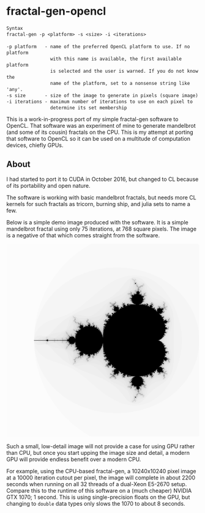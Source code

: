 # fractal-gen-opencl

	Syntax
	fractal-gen -p <platform> -s <size> -i <iterations>
	
	-p platform   - name of the preferred OpenCL platform to use. If no platform
	                with this name is available, the first available platform
	                is selected and the user is warned. If you do not know the
	                name of the platform, set to a nonsense string like 'any'.
	-s size       - size of the image to generate in pixels (square image)
	-i iterations - maximum number of iterations to use on each pixel to
	                determine its set membership
	

This is a work-in-progress port of my simple fractal-gen software to OpenCL.
That software was an experiment of mine to generate mandelbrot (and some of
its cousin) fractals on the CPU. This is my attempt at porting that software to
OpenCL so it can be used on a multitude of computation devices, chiefly GPUs.

## About

I had started to port it to CUDA in October 2016, but changed to CL because
of its portability and open nature.

The software is working with basic mandelbrot fractals, but needs more CL
kernels for such fractals as tricorn, burning ship, and julia sets to name a
few.

Below is a simple demo image produced with the software. It is a simple
mandelbrot fractal using only 75 iterations, at 768 square pixels. The
image is a negative of that which comes straight from the software.

![Demo mandelbrot image](./demo.png)

Such a small, low-detail image will not provide a case for using GPU rather
than CPU, but once you start upping the image size and detail, a modern GPU
will provide endless benefit over a modern CPU.

For example, using the CPU-based fractal-gen, a 10240x10240 pixel image at a
10000 iteration cutout per pixel, the image will complete in about 2200 seconds
when running on all 32 threads of a dual-Xeon E5-2670 setup. Compare this to
the runtime of this software on a (much cheaper) NVIDIA GTX 1070; 1 second.
This is using single-precision floats on the GPU, but changing to `double` data
types only slows the 1070 to about 8 seconds.
